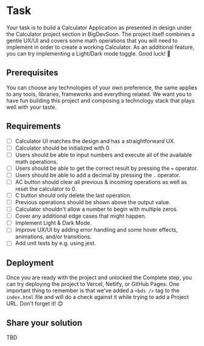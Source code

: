 # Task
Your task is to build a Calculator Application as presented in design under the Calculator project section in BigDevSoon. The project itself combines a gentle UX/UI and covers some math operations that you will need to implement in order to create a working Calculator. As an additional feature, you can try implementing a Light/Dark mode toggle. Good luck! 🎉

## Prerequisites
You can choose any technologies of your own preference, the same applies to any tools, libraries, frameworks and everything related. We want you to have fun building this project and composing a technology stack that plays well with your taste.

## Requirements

- [ ] Calculator UI matches the design and has a straightforward UX.
- [ ] Calculator should be initialized with 0.
- [ ] Users should be able to input numbers and execute all of the available math operations.
- [ ] Users should be able to get the correct result by pressing the `=` operator.
- [ ] Users should be able to add a decimal by pressing the `.` operator.
- [ ] AC button should clear all previous & incoming operations as well as reset the calculator to 0.
- [ ] C button should only delete the last operation.
- [ ] Previous operations should be shown above the output value.
- [ ] Calculator shouldn't allow a number to begin with multiple zeros.
- [ ] Cover any additional edge cases that might happen.
- [ ] Implement Light & Dark Mode.
- [ ] Improve UX/UI by adding error handling and some hover effects, animations, and/or transitions.
- [ ] Add unit tests by e.g. using jest.

## Deployment
Once you are ready with the project and unlocked the Complete step, you can try deploying the project to Vercel, Netlify, or GitHub Pages. One important thing to remember is that we've added a `<bds />` tag to the `index.html` file and will do a check against it while trying to add a Project URL. Don't forget it! 😊

## Share your solution
TBD
